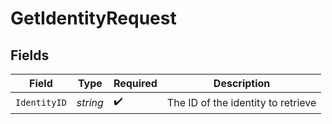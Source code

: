 # GetIdentityRequest


## Fields

| Field                              | Type                               | Required                           | Description                        |
| ---------------------------------- | ---------------------------------- | ---------------------------------- | ---------------------------------- |
| `IdentityID`                       | *string*                           | :heavy_check_mark:                 | The ID of the identity to retrieve |